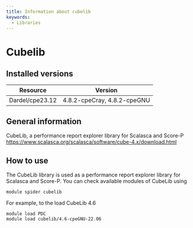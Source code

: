```yaml
---
title: Information about cubelib
keywords:
  - Libraries
---
```

# Cubelib

## Installed versions

| Resource | Version |
|---|---|
| Dardel/cpe23.12 | 4.8.2-cpeCray, 4.8.2-cpeGNU |

## General information

CubeLib, a performance report explorer library for Scalasca and Score-P
https://www.scalasca.org/scalasca/software/cube-4.x/download.html

## How to use

The CubeLib library is used as a performance report explorer library for Scalasca and Score-P.
You can check available modules of CubeLib using
```
module spider cubelib
```

For example, to the load CubeLib 4.6
```
module load PDC
module load cubelib/4.6-cpeGNU-22.06
```

